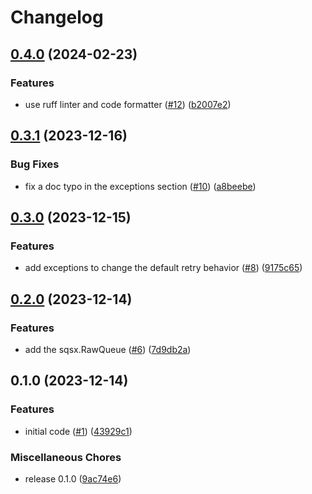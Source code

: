 # Changelog

## [0.4.0](https://github.com/allisson/pysqsx/compare/v0.3.1...v0.4.0) (2024-02-23)


### Features

* use ruff linter and code formatter ([#12](https://github.com/allisson/pysqsx/issues/12)) ([b2007e2](https://github.com/allisson/pysqsx/commit/b2007e26633dcbf69f6e2f70b89204fe67c34c8a))

## [0.3.1](https://github.com/allisson/pysqsx/compare/v0.3.0...v0.3.1) (2023-12-16)


### Bug Fixes

* fix a doc typo in the exceptions section ([#10](https://github.com/allisson/pysqsx/issues/10)) ([a8beebe](https://github.com/allisson/pysqsx/commit/a8beebebffb0aee73f6fd8b7315d47e697c9c482))

## [0.3.0](https://github.com/allisson/pysqsx/compare/v0.2.0...v0.3.0) (2023-12-15)


### Features

* add exceptions to change the default retry behavior ([#8](https://github.com/allisson/pysqsx/issues/8)) ([9175c65](https://github.com/allisson/pysqsx/commit/9175c65bdccd53622741dd1d81fa1491922533e0))

## [0.2.0](https://github.com/allisson/pysqsx/compare/v0.1.0...v0.2.0) (2023-12-14)


### Features

* add the sqsx.RawQueue ([#6](https://github.com/allisson/pysqsx/issues/6)) ([7d9db2a](https://github.com/allisson/pysqsx/commit/7d9db2ab499f4bc3914e329514f962233f068175))

## 0.1.0 (2023-12-14)


### Features

* initial code ([#1](https://github.com/allisson/pysqsx/issues/1)) ([43929c1](https://github.com/allisson/pysqsx/commit/43929c121c71d6ae8e646dda25e2a07985a895f0))


### Miscellaneous Chores

* release 0.1.0 ([9ac74e6](https://github.com/allisson/pysqsx/commit/9ac74e679c465453a6d94baecb65f749c430b523))
